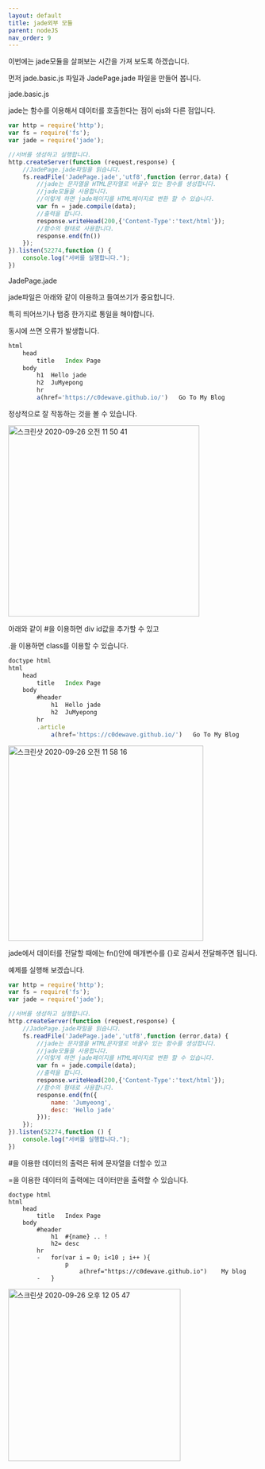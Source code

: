 ```yaml
---
layout: default
title: jade외부 모듈
parent: nodeJS
nav_order: 9
---
```


이번에는 jade모듈을 살펴보는 시간을 가져 보도록 하겠습니다.

먼저 jade.basic.js 파일과 JadePage.jade 파일을 만들어 봅니다.

jade.basic.js

jade는 함수를 이용해서 데이터를 호출한다는 점이 ejs와 다른 점입니다.

```js
var http = require('http');
var fs = require('fs');
var jade = require('jade');

//서버를 생성하고 실행합니다.
http.createServer(function (request,response) {
    //JadePage.jade파일을 읽습니다.
    fs.readFile('JadePage.jade','utf8',function (error,data) {
        //jade는 문자열을 HTML문자열로 바꿀수 있는 함수를 생성합니다.
        //jade모듈을 사용합니다.
        //이렇게 하면 jade페이지를 HTML페이지로 변환 할 수 있습니다.
        var fn = jade.compile(data);
        //출력을 합니다.
        response.writeHead(200,{'Content-Type':'text/html'});
        //함수의 형태로 사용합니다.
        response.end(fn())
    });
}).listen(52274,function () {
    console.log("서버를 실행합니다.");
})
```

JadePage.jade

jade파일은 아래와 같이 이용하고 들여쓰기가 중요합니다.

특히 띄어쓰기나 탭중 한가지로 통일을 해야합니다.

동시에 쓰면 오류가 발생합니다.

```js
html
    head
        title   Index Page
    body
        h1  Hello jade
        h2  JuMyepong
        hr
        a(href='https://c0dewave.github.io/')   Go To My Blog
```

정상적으로 잘 작동하는 것을 볼 수 있습니다.

<img width="385" alt="스크린샷 2020-09-26 오전 11 50 41" src="https://user-images.githubusercontent.com/16849874/94328555-82cd1880-ffee-11ea-9cd8-d83150ce62db.png">

아래와 같이 #을 이용하면 div id값을 추가할 수 있고 

.을 이용하면 class를 이용할 수 있습니다.

```js
doctype html
html
    head
        title   Index Page
    body
        #header
            h1  Hello jade
            h2  JuMyepong
        hr
        .article
            a(href='https://c0dewave.github.io/')   Go To My Blog
```

<img width="393" alt="스크린샷 2020-09-26 오전 11 58 16" src="https://user-images.githubusercontent.com/16849874/94328702-92992c80-ffef-11ea-89b1-6a6f1a9d7af5.png">

jade에서 데이터를 전달할 때에는 fn()안에 매개변수를 {}로 감싸서 전달해주면 됩니다.

예제를 실행해 보겠습니다.

```js
var http = require('http');
var fs = require('fs');
var jade = require('jade');

//서버를 생성하고 실행합니다.
http.createServer(function (request,response) {
    //JadePage.jade파일을 읽습니다.
    fs.readFile('JadePage.jade','utf8',function (error,data) {
        //jade는 문자열을 HTML문자열로 바꿀수 있는 함수를 생성합니다.
        //jade모듈을 사용합니다.
        //이렇게 하면 jade페이지를 HTML페이지로 변환 할 수 있습니다.
        var fn = jade.compile(data);
        //출력을 합니다.
        response.writeHead(200,{'Content-Type':'text/html'});
        //함수의 형태로 사용합니다.
        response.end(fn({
            name: 'Jumyeong',
            desc: 'Hello jade'
        }));
    });
}).listen(52274,function () {
    console.log("서버를 실행합니다.");
})
```

#을 이용한 데이터의 출력은 뒤에 문자열을 더할수 있고

=을 이용한 데이터의 출력에는 데이터만을 출력할 수 있습니다.

```jade
doctype html
html
    head
        title   Index Page
    body
        #header
            h1  #{name} .. !
            h2= desc
        hr
        -   for(var i = 0; i<10 ; i++ ){
                p
                    a(href="https://c0dewave.github.io")    My blog
        -   }
```

<img width="347" alt="스크린샷 2020-09-26 오후 12 05 47" src="https://user-images.githubusercontent.com/16849874/94328819-9ed1b980-fff0-11ea-915c-091f0034329f.png">